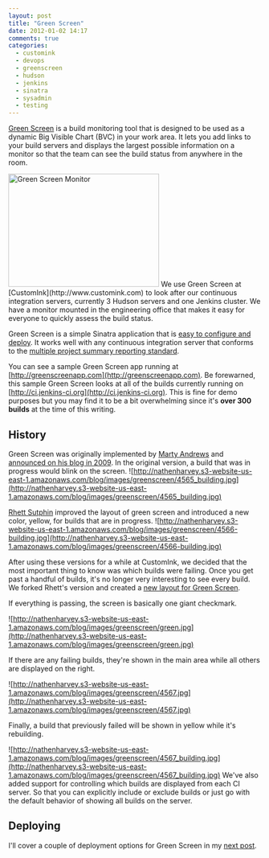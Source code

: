 ```yaml
---
layout: post
title: "Green Screen"
date: 2012-01-02 14:17
comments: true
categories: 
  - customink
  - devops
  - greenscreen
  - hudson
  - jenkins
  - sinatra
  - sysadmin
  - testing
---
```

[Green Screen](https://github.com/customink/greenscreen) is a build monitoring tool that is designed to be used as a dynamic Big Visible Chart (BVC) in your work area. It lets you add links to your build servers and displays the largest possible information on a monitor so that the team can see the build status from anywhere in the room.


<img src="http://nathenharvey.s3-website-us-east-1.amazonaws.com/blog/images/greenscreen/greenscreen.jpg" width="300" height="225" alt="Green Screen Monitor" />
We use Green Screen at [CustomInk](http://www.customink.com) to look after our continuous integration servers, currently 3 Hudson servers and one Jenkins cluster. We have a monitor mounted in the engineering office that makes it easy for everyone to quickly assess the build status.

Green Screen is a simple Sinatra application that is [easy to configure and deploy](http://nathenharvey.com/blog/2012/01/02/deploying-green-screen).  It works well with any continuous integration server that conforms to the [multiple project summary reporting standard](http://confluence.public.thoughtworks.org/display/CI/Multiple+Project+Summary+Reporting+Standard).

You can see a sample Green Screen app running at [http://greenscreenapp.com](http://greenscreenapp.com).  Be forewarned, this sample Green Screen looks at all of the builds currently running on [http://ci.jenkins-ci.org](http://ci.jenkins-ci.org).  This is fine for demo purposes but you may find it to be a bit overwhelming since it's **over 300 builds** at the time of this writing.


<!--more-->

## History
Green Screen was originally implemented by [Marty Andrews](https://github.com/martinjandrews) and [announced on his blog in 2009](http://blog.martyandrews.net/2009/08/greenscreen-build-monitor-bvc.html). In the original version, a build that was in progress would blink on the screen.
![http://nathenharvey.s3-website-us-east-1.amazonaws.com/blog/images/greenscreen/4565_building.jpg](http://nathenharvey.s3-website-us-east-1.amazonaws.com/blog/images/greenscreen/4565_building.jpg)

[Rhett Sutphin](https://github.com/rsutphin) improved the layout of green screen and introduced a new color, yellow, for builds that are in progress.
![http://nathenharvey.s3-website-us-east-1.amazonaws.com/blog/images/greenscreen/4566-building.jpg](http://nathenharvey.s3-website-us-east-1.amazonaws.com/blog/images/greenscreen/4566-building.jpg)

After using these versions for a while at CustomInk, we decided that the most important thing to know was which builds were failing. Once you get past a handful of builds, it's no longer very interesting to see every build. We forked Rhett's version and created a [new layout for Green Screen](https://github.com/customink/greenscreen).

If everything is passing, the screen is basically one giant checkmark.

![http://nathenharvey.s3-website-us-east-1.amazonaws.com/blog/images/greenscreen/green.jpg](http://nathenharvey.s3-website-us-east-1.amazonaws.com/blog/images/greenscreen/green.jpg)

If there are any failing builds, they're shown in the main area while all others are displayed on the right.

![http://nathenharvey.s3-website-us-east-1.amazonaws.com/blog/images/greenscreen/4567.jpg](http://nathenharvey.s3-website-us-east-1.amazonaws.com/blog/images/greenscreen/4567.jpg)

Finally, a build that previously failed will be shown in yellow while it's rebuilding.

![http://nathenharvey.s3-website-us-east-1.amazonaws.com/blog/images/greenscreen/4567_building.jpg](http://nathenharvey.s3-website-us-east-1.amazonaws.com/blog/images/greenscreen/4567_building.jpg)
We've also added support for controlling which builds are displayed from each CI server. So that you can explicitly include or exclude builds or just go with the default behavior of showing all builds on the server.

## Deploying
I'll cover a couple of deployment options for Green Screen in my [next post](http://nathenharvey.com/blog/2012/01/02/deploying-green-screen).
